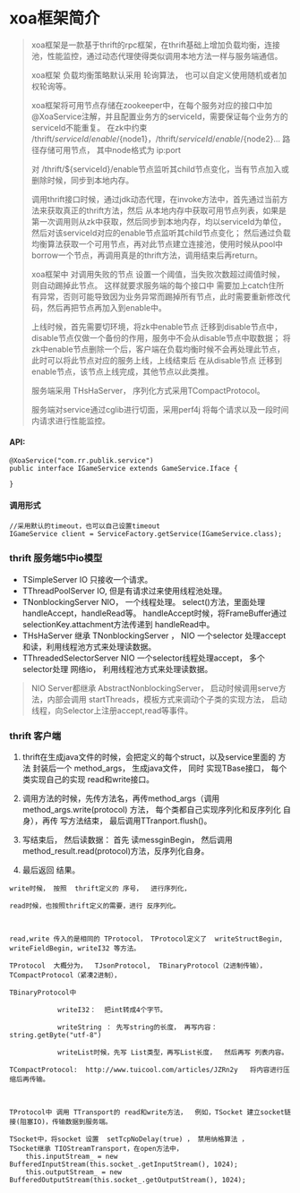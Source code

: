 # xoa框架简介
> xoa框架是一款基于thrift的rpc框架，在thrift基础上增加负载均衡，连接池，性能监控，通过动态代理使得类似调用本地方法一样与服务端通信。      
> 
> xoa框架 负载均衡策略默认采用 轮询算法， 也可以自定义使用随机或者加权轮询等。    
>    
> xoa框架将可用节点存储在zookeeper中，在每个服务对应的接口中加@XoaService注解，并且配置业务方的serviceId，需要保证每个业务方的serviceId不能重复。 在zk中约束 /thrift/${serviceId}/enable/${node1}，/thrift/${serviceId}/enable/${node2}... 路径存储可用节点， 其中node格式为 ip:port 
> 
> 对 /thrift/${serviceId}/enable节点监听其child节点变化，当有节点加入或删除时候，同步到本地内存。   
>      
> 调用thrift接口时候，通过jdk动态代理，在invoke方法中，首先通过当前方法来获取真正的thrift方法，然后 从本地内存中获取可用节点列表，如果是第一次调用则从zk中获取，然后同步到本地内存，均以serviceId为单位，然后对该serviceId对应的enable节点监听其child节点变化； 然后通过负载均衡算法获取一个可用节点，再对此节点建立连接池，使用时候从pool中borrow一个节点，再调用真是的thrift方法，调用结束后再return。
> 
> xoa框架中 对调用失败的节点 设置一个阈值，当失败次数超过阈值时候，则自动踢掉此节点。 这样就要求服务端的每个接口中 需要加上catch住所有异常，否则可能导致因为业务异常而踢掉所有节点，此时需要重新修改代码，然后再把节点再加入到enable中。
> 
> 上线时候，首先需要切环境，将zk中enable节点 迁移到disable节点中，disable节点仅做一个备份的作用，服务中不会从disable节点中取数据；  将zk中enable节点删除一个后，客户端在负载均衡时候不会再处理此节点，此时可以将此节点对应的服务上线，上线结束后 在从disable节点 迁移到enable节点，该节点上线完成，其他节点以此类推。
> 
> 服务端采用 THsHaServer， 序列化方式采用TCompactProtocol。
> 
> 服务端对service通过cglib进行切面，采用perf4j 将每个请求以及一段时间内请求进行性能监控。



#### API:
```
@XoaService("com.rr.publik.service")
public interface IGameService extends GameService.Iface {

}
```

#### 调用形式
```
//采用默认的timeout，也可以自己设置timeout
IGameService client = ServiceFactory.getService(IGameService.class);
```


### thrift 服务端5中io模型
* TSimpleServer  IO   只接收一个请求。
* TThreadPoolServer  IO, 但是有请求过来使用线程池处理。
* TNonblockingServer   NIO，  一个线程处理。   select()方法，里面处理handleAccept，handleRead等。    handleAccept时候，将FrameBuffer通过 selectionKey.attachment方法传递到 handleRead中。
* THsHaServer   继承  TNonblockingServer ， NIO   一个selector  处理accept和读，利用线程池方式来处理读数据。
* TThreadedSelectorServer   NIO   一个selector线程处理accept， 多个selector处理 网络io， 利用线程池方式来处理读数据。

> NIO Server都继承  AbstractNonblockingServer，  启动时候调用serve方法，内部会调用 startThreads，模板方式来调动个子类的实现方法， 启动线程，向Selector上注册accept,read等事件。

### thrift 客户端

1. thrift在生成java文件的时候，会把定义的每个struct，以及service里面的 方法 封装后一个  method_args，  生成java文件， 同时 实现TBase接口，   每个类实现自己的实现 read和write接口。

2. 调用方法的时候，先传方法名，再传method_args（调用method_args.write(protocol) 方法，  每个类都自己实现序列化和反序列化 自身），再传 写方法结束， 最后调用TTranport.flush()。

3. 写结束后， 然后读数据：  首先 读messginBegin， 然后调用  method_result.read(protocol)方法，反序列化自身。 

4. 最后返回 结果。


```
write时候， 按照  thrift定义的 序号，  进行序列化，

read时候，也按照thrift定义的需要，进行 反序列化。



read,write 传入的是相同的 TProtocol， TProtocol定义了  writeStructBegin, writeFieldBegin, writeI32 等方法。

TProtocol  大概分为，  TJsonProtocol,  TBinaryProtocol（2进制传输），TCompactProtocol（紧凑2进制），

TBinaryProtocol中  

            writeI32：  把int转成4个字节。

            writeString ： 先写string的长度， 再写内容：string.getByte("utf-8")

            writeList时候，先写 List类型，再写List长度，  然后再写 列表内容。

TCompactProtocol:  http://www.tuicool.com/articles/JZRn2y   将内容进行压缩后再传输。



TProtocol中 调用 TTransport的 read和write方法，  例如，TSocket 建立socket链接(阻塞IO)，传输数据到服务端。

TSocket中，将socket 设置  setTcpNoDelay(true) ， 禁用纳格算法 ，  
TSocket继承 TIOStreamTransport，在open方法中，
    this.inputStream_ = new BufferedInputStream(this.socket_.getInputStream(), 1024);
    this.outputStream_ = new BufferedOutputStream(this.socket_.getOutputStream(), 1024);

```

